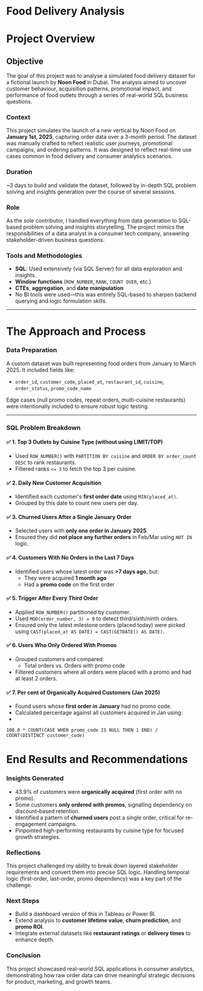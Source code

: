 # Food Delivery Analysis

<h1>Project Overview</h1>

<h2>Objective</h2>
<p>
The goal of this project was to analyse a simulated food delivery dataset for a fictional launch by <strong>Noon Food</strong> in Dubai. The analysis aimed to uncover customer behaviour, acquisition patterns, promotional impact, and performance of food outlets through a series of real-world SQL business questions.
</p>

<h3>Context</h3>
<p>
This project simulates the launch of a new vertical by Noon Food on <strong>January 1st, 2025</strong>, capturing order data over a 3-month period. The dataset was manually crafted to reflect realistic user journeys, promotional campaigns, and ordering patterns. It was designed to reflect real-time use cases common in food delivery and consumer analytics scenarios.
</p>

<h3>Duration</h3>
<p>
~3 days to build and validate the dataset, followed by in-depth SQL problem solving and insights generation over the course of several sessions.
</p>

<h3>Role</h3>
<p>
As the sole contributor, I handled everything from data generation to SQL-based problem solving and insights storytelling. The project mimics the responsibilities of a data analyst in a consumer tech company, answering stakeholder-driven business questions.
</p>

<h3>Tools and Methodologies</h3>

- **SQL**: Used extensively (via SQL Server) for all data exploration and insights.
- **Window functions** (`ROW_NUMBER`, `RANK`, `COUNT OVER`, etc.)
- **CTEs**, **aggregation**, and **date manipulation**
- No BI tools were used—this was entirely SQL-based to sharpen backend querying and logic formulation skills.

---

<h1>The Approach and Process</h1>

<h3>Data Preparation</h3>
<p>
A custom dataset was built representing food orders from January to March 2025. It included fields like:
</p>

- `order_id`, `customer_code`, `placed_at`, `restaurant_id`, `cuisine`, `order_status`, `promo_code_name`

<p>
Edge cases (null promo codes, repeat orders, multi-cuisine restaurants) were intentionally included to ensure robust logic testing.
</p>

---

<h3>SQL Problem Breakdown</h3>

<h4>✅ 1. <strong>Top 3 Outlets by Cuisine Type (without using LIMIT/TOP)</strong></h4>

- Used `ROW_NUMBER()` with `PARTITION BY cuisine` and `ORDER BY order_count DESC` to rank restaurants.
- Filtered ranks `<= 3` to fetch the top 3 per cuisine.

<h4>✅ 2. <strong>Daily New Customer Acquisition</strong></h4>

- Identified each customer's <strong>first order date</strong> using `MIN(placed_at)`.
- Grouped by this date to count new users per day.

<h4>✅ 3. <strong>Churned Users After a Single January Order</strong></h4>

- Selected users with <strong>only one order in January 2025</strong>.
- Ensured they did <strong>not place any further orders</strong> in Feb/Mar using `NOT IN` logic.

<h4>✅ 4. <strong>Customers With No Orders in the Last 7 Days</strong></h4>

- Identified users whose latest order was **>7 days ago**, but:
  - They were acquired **1 month ago**
  - Had a **promo code** on the first order

<h4>✅ 5. <strong>Trigger After Every Third Order</strong></h4>

- Applied `ROW_NUMBER()` partitioned by customer.
- Used `MOD(order_number, 3) = 0` to detect third/sixth/ninth orders.
- Ensured only the latest milestone orders (placed today) were picked using `CAST(placed_at AS DATE) = CAST(GETDATE() AS DATE)`.

<h4>✅ 6. <strong>Users Who Only Ordered With Promos</strong></h4>

- Grouped customers and compared:
  - Total orders vs. Orders with promo code
- Filtered customers where all orders were placed with a promo and had at least 2 orders.

<h4>✅ 7. <strong>Per cent of Organically Acquired Customers (Jan 2025)</strong></h4>

- Found users whose <strong>first order in January</strong> had no promo code.
- Calculated percentage against all customers acquired in Jan using:
- 
<pre><code class="language-sql">100.0 * COUNT(CASE WHEN promo_code IS NULL THEN 1 END) / COUNT(DISTINCT customer_code)</code></pre>


<h1>End Results and Recommendations</h1> 
<h3>Insights Generated</h3> 
<ul> <li>43.9% of customers were <strong>organically acquired</strong> (first order with no promo).</li> 
<li>Some customers <strong>only ordered with promos</strong>, signalling dependency on discount-based retention.</li> 
<li>Identified a pattern of <strong>churned users</strong> post a single order, critical for re-engagement campaigns.</li> 
<li>Pinpointed high-performing restaurants by cuisine type for focused growth strategies.</li> </ul> 

<h3>Reflections</h3> 
<p> This project challenged my ability to break down layered stakeholder requirements and convert them into precise SQL logic. Handling temporal logic (first-order, last-order, promo dependency) was a key part of the challenge. </p> 

<h3>Next Steps</h3> <ul> <li>Build a dashboard version of this in Tableau or Power BI.</li>
<li>Extend analysis to <strong>customer lifetime value</strong>, <strong>churn prediction</strong>, and <strong>promo ROI</strong>.</li> 
<li>Integrate external datasets like <strong>restaurant ratings</strong> or <strong>delivery times</strong> to enhance depth.</li> </ul> 

<h3>Conclusion</h3> <p> This project showcased real-world SQL applications in consumer analytics, demonstrating how raw order data can drive meaningful strategic decisions for product, marketing, and growth teams. </p>
